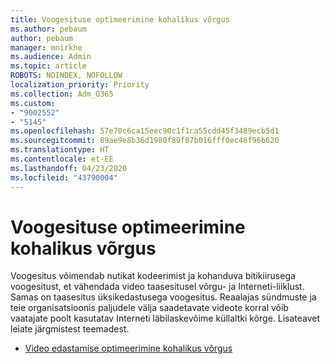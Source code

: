 ```yaml
---
title: Voogesituse optimeerimine kohalikus võrgus
ms.author: pebaum
author: pebaum
manager: mnirkhe
ms.audience: Admin
ms.topic: article
ROBOTS: NOINDEX, NOFOLLOW
localization_priority: Priority
ms.collection: Adm_O365
ms.custom:
- "9002552"
- "5145"
ms.openlocfilehash: 57e70c6ca15eec90c1f1ca55cdd45f3489ecb5d1
ms.sourcegitcommit: 89ae9e8b36d1980f89f07b016fff0ec48f96b620
ms.translationtype: HT
ms.contentlocale: et-EE
ms.lasthandoff: 04/23/2020
ms.locfileid: "43790004"
---
```

# <a name="optimizing-stream-within-my-local-network"></a>Voogesituse optimeerimine kohalikus võrgus

Voogesitus võimendab nutikat kodeerimist ja kohanduva bitikiirusega voogesitust, et vähendada video taasesitusel võrgu- ja Interneti-liiklust. Samas on taasesitus üksikedastusega voogesitus. Reaalajas sündmuste ja teie organisatsioonis paljudele välja saadetavate videote korral võib vaatajate poolt kasutatav Interneti läbilaskevõime küllaltki kõrge. Lisateavet leiate järgmistest teemadest.

- [Video edastamise optimeerimine kohalikus võrgus](https://docs.microsoft.com/stream/network-overview#optimizing-video-delivery-within-my-local-network)
